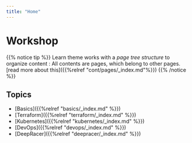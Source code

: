 ```yaml
---
title: "Home"
---
```


# Workshop

{{% notice tip %}}
Learn theme works with a _page tree structure_ to organize content : All contents are pages, which belong to other pages. [read more about this]({{%relref "cont/pages/_index.md"%}})
{{% /notice %}}

## Topics

* [Basics]({{%relref "basics/_index.md" %}})
* [Terraform]({{%relref "terraform/_index.md" %}})
* [Kubernetes]({{%relref "kubernetes/_index.md" %}})
* [DevOps]({{%relref "devops/_index.md" %}})
* [DeepRacer]({{%relref "deepracer/_index.md" %}})
